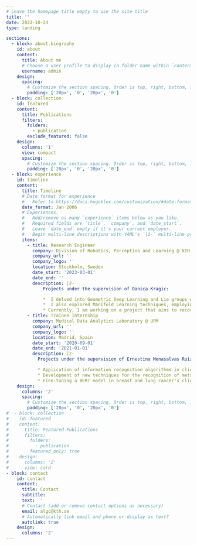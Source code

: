 ```yaml
---
# Leave the homepage title empty to use the site title
title: ''
date: 2022-10-24
type: landing

sections:
  - block: about.biography
    id: about
    content:
      title: About me
      # Choose a user profile to display (a folder name within `content/authors/`)
      username: admin
    design:
      spacing:
        # Customize the section spacing. Order is top, right, bottom, left.
        padding: ['20px', '0', '20px', '0']
  - block: collection
    id: featured
    content:
      title: Publications
      filters:
        folders:
          - publication
        exclude_featured: false
    design:
      columns: '1'
      view: compact
      spacing:
        # Customize the section spacing. Order is top, right, bottom, left.
        padding: ['20px', '0', '20px', '0']
  - block: experience
    id: timeline
    content:
      title: Timeline
      # Date format for experience
      #   Refer to https://docs.hugoblox.com/customization/#date-format
      date_format: Jan 2006
      # Experiences.
      #   Add/remove as many `experience` items below as you like.
      #   Required fields are `title`, `company`, and `date_start`.
      #   Leave `date_end` empty if it's your current employer.
      #   Begin multi-line descriptions with YAML's `|2-` multi-line prefix.
      items:
        - title: Research Engineer
          company: Division of Robotics, Perception and Learning @ KTH
          company_url: ''
          company_logo: ''
          location: Stockholm, Sweden
          date_start: '2023-03-01'
          date_end: ''
          description: |2-
              Projects under the supervision of Danica Kragic:

              *  I delved into Geometric Deep Learning and Lie groups while working on a project that involved devising path-finding algorithms on learned equivariant representations through class-pose decomposition.
              *  I also explored Manifold Learning techniques, employing probabilistic models to understand data shapes, following the methodology of Georgios Arvanitidis (2021).
              * Currently, I am working on a project that aims to recover the underlying hierarchies within hyperbolic embeddings.
        - title: Trainee Internship
          company: Medical Data Analytics Laboratory @ UPM
          company_url: ''
          company_logo: ''
          location: Madrid, Spain
          date_start: '2020-09-01'
          date_end: '2021-01-01'
          description: |2-
            Projects under the supervision of Ernestina Menasalvas Ruiz: 

            * Application of information recognition algorithms in clinical notes.
            * Development of new techniques for the recognition of metrics, doses and numbers.
            * Fine-tuning a BERT model in breast and lung cancer's clinical notes.
    design:
      columns: '2'
      spacing:
        # Customize the section spacing. Order is top, right, bottom, left.
        padding: ['20px', '0', '20px', '0']
#  - block: collection
#    id: featured
#    content:
#      title: Featured Publications
#      filters:
#        folders:
#          - publication
#        featured_only: true
#    design:
#      columns: '2'
#      view: card
- block: contact
    id: contact
    content:
      title: Contact
      subtitle:
      text: ''
      # Contact (add or remove contact options as necessary)
      email: algc@kth.se
      # Automatically link email and phone or display as text?
      autolink: true
    design:
      columns: '2'
---
```

